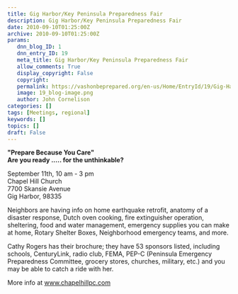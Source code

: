 ```yaml
---
title: Gig Harbor/Key Peninsula Preparedness Fair
description: Gig Harbor/Key Peninsula Preparedness Fair
date: 2010-09-10T01:25:00Z
archive: 2010-09-10T01:25:00Z
params:
   dnn_blog_ID: 1
   dnn_entry_ID: 19
   meta_title: Gig Harbor/Key Peninsula Preparedness Fair
   allow_comments: True
   display_copyright: False
   copyright: 
   permalink: https://vashonbeprepared.org/en-us/Home/EntryId/19/Gig-Harbor-Key-Peninsula-Preparedness-Fair
   image: 19_blog-image.png
   author: John Cornelison
categories: []
tags: [Meetings, regional]
keywords: []
topics: []
draft: False
---
```


<p><strong>"Prepare Because You Care" <br />
Are you ready ..... for the unthinkable?</strong></p>
<p>September 11th, 10 am - 3 pm <br />
Chapel Hill Church <br />
7700 Skansie Avenue <br />
Gig Harbor, 98335</p>
<p>Neighbors are having info on home earthquake retrofit, anatomy of a disaster response, Dutch oven cooking, fire extinguisher operation, sheltering, food and water management, emergency supplies you can make at home, Rotary Shelter Boxes, Neighborhood emergency teams, and more.</p>
<p>Cathy Rogers has their brochure; they have 53 sponsors listed, including schools, CenturyLink, radio club, FEMA, PEP-C (Peninsula Emergency Preparedness Committee, grocery stores, churches, military, etc.) and you may be able to catch a ride with her.</p>
<p>More info at <a href="http://www.chapelhillpc.com">www.chapelhillpc.com</a></p>
